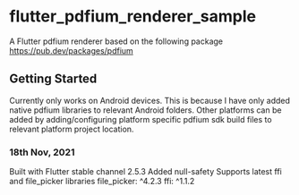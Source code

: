 # flutter_pdfium_renderer_sample

A Flutter pdfium renderer based on the following package
https://pub.dev/packages/pdfium

## Getting Started

Currently only works on Android devices. This is because I have only added native pdfium libraries to relevant Android folders.
Other platforms can be added by adding/configuring platform specific pdfium sdk build files to relevant platform project location.

### 18th Nov, 2021
Built with Flutter stable channel 2.5.3
Added null-safety
Supports latest ffi and file_picker libraries
file_picker: ^4.2.3
ffi: ^1.1.2
